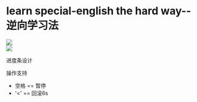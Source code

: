 # learn special-english the hard way--逆向学习法  
![](https://app.yinxiang.com/shard/s52/res/5411a8dd-d032-43b2-9697-5356a389ebaf/S60826-14112270.jpg)  
![](https://www.baidu.com/img/bdlogo.gif)  


进度条设计  

操作支持  
* 空格 == 暂停
* '<' == 回滚6s
